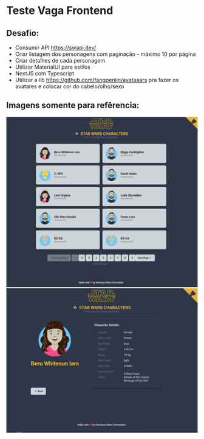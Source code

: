 # Teste Vaga Frontend

## Desafio:

* Consumir API https://swapi.dev/
* Criar listagem dos personagens com paginação - máximo 10 por página
* Criar detalhes de cada personagem
* Utilizar MaterialUI para estilos
* NextJS com Typescript
* Utilizar a lib https://github.com/fangpenlin/avataaars pra fazer os avatares e colocar cor do cabelo/olho/sexo

## Imagens somente para refêrencia:
![Banner](assets/images/banner.png)
![Banner Details](assets/images/banner-detail.png)